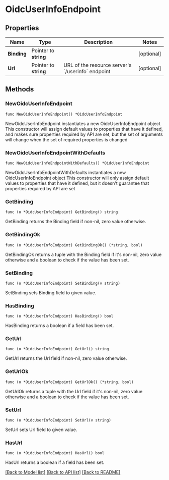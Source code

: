 # OidcUserInfoEndpoint

## Properties

Name | Type | Description | Notes
------------ | ------------- | ------------- | -------------
**Binding** | Pointer to **string** |  | [optional] 
**Url** | Pointer to **string** | URL of the resource server&#39;s &#x60;/userinfo&#x60; endpoint | [optional] 

## Methods

### NewOidcUserInfoEndpoint

`func NewOidcUserInfoEndpoint() *OidcUserInfoEndpoint`

NewOidcUserInfoEndpoint instantiates a new OidcUserInfoEndpoint object
This constructor will assign default values to properties that have it defined,
and makes sure properties required by API are set, but the set of arguments
will change when the set of required properties is changed

### NewOidcUserInfoEndpointWithDefaults

`func NewOidcUserInfoEndpointWithDefaults() *OidcUserInfoEndpoint`

NewOidcUserInfoEndpointWithDefaults instantiates a new OidcUserInfoEndpoint object
This constructor will only assign default values to properties that have it defined,
but it doesn't guarantee that properties required by API are set

### GetBinding

`func (o *OidcUserInfoEndpoint) GetBinding() string`

GetBinding returns the Binding field if non-nil, zero value otherwise.

### GetBindingOk

`func (o *OidcUserInfoEndpoint) GetBindingOk() (*string, bool)`

GetBindingOk returns a tuple with the Binding field if it's non-nil, zero value otherwise
and a boolean to check if the value has been set.

### SetBinding

`func (o *OidcUserInfoEndpoint) SetBinding(v string)`

SetBinding sets Binding field to given value.

### HasBinding

`func (o *OidcUserInfoEndpoint) HasBinding() bool`

HasBinding returns a boolean if a field has been set.

### GetUrl

`func (o *OidcUserInfoEndpoint) GetUrl() string`

GetUrl returns the Url field if non-nil, zero value otherwise.

### GetUrlOk

`func (o *OidcUserInfoEndpoint) GetUrlOk() (*string, bool)`

GetUrlOk returns a tuple with the Url field if it's non-nil, zero value otherwise
and a boolean to check if the value has been set.

### SetUrl

`func (o *OidcUserInfoEndpoint) SetUrl(v string)`

SetUrl sets Url field to given value.

### HasUrl

`func (o *OidcUserInfoEndpoint) HasUrl() bool`

HasUrl returns a boolean if a field has been set.


[[Back to Model list]](../README.md#documentation-for-models) [[Back to API list]](../README.md#documentation-for-api-endpoints) [[Back to README]](../README.md)


